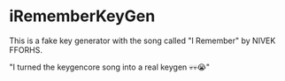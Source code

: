 # iRememberKeyGen
This is a fake key generator with the song called "I Remember" by NIVEK FFORHS.

"I turned the keygencore song into a real keygen 💀💀😭"
